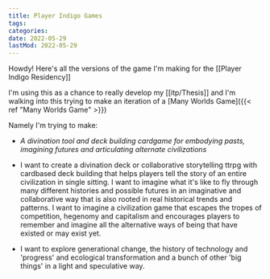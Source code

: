 ```yaml
---
title: Player Indigo Games
tags:
categories:
date: 2022-05-29
lastMod: 2022-05-29
---
```

Howdy! Here's all the versions of the game I'm making for the [[Player Indigo Residency]]

I'm using this as a chance to really develop my [[itp/Thesis]] and I'm walking into this trying to make an iteration of a [Many Worlds Game]({{< ref "Many Worlds Game" >}})



Namely I'm trying to make:


  + *A divination tool and deck building cardgame for embodying pasts, imagining futures and articulating alternate civilizations*


  + I want to create a divination deck or collaborative storytelling ttrpg with cardbased deck building that helps players tell the story of an entire civilization in single sitting. I want to imagine what it's like to fly through many different histories and possible futures in an imaginative and collaborative way that is also rooted in real historical trends and patterns. I want to imagine a civilization game that escapes the tropes of competition, hegenomy and capitalism and encourages players to remember and imagine all the alternative ways of being that have existed or may exist yet.


  + I want to explore generational change, the history of technology and 'progress' and ecological transformation and a bunch of other 'big things' in a light and speculative way.

